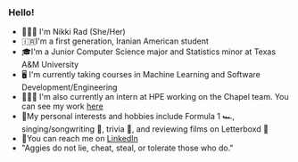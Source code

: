 ### Hello!
- 🙋🏻‍♀️ I'm Nikki Rad (She/Her)
- 🇮🇷I'm a first generation, Iranian American student
- 🎓I'm a Junior Computer Science major and Statistics minor at Texas A&M University
- 🖥 I'm currently taking courses in Machine Learning and Software Development/Engineering
- 👩🏻‍💻 I'm also currently an intern at HPE working on the Chapel team. You can see my work [here](https://github.com/nikkirad/chapel)
- 🤍My personal interests and hobbies include Formula 1 🏎, singing/songwriting 🎤, trivia 🧩, and reviewing films on Letterboxd 🎥
- 💬You can reach me on [LinkedIn](https://www.linkedin.com/in/nikki-rad/)
- "Aggies do not lie, cheat, steal, or tolerate those who do."




<!--
**nikkirad/nikkirad** is a ✨ _special_ ✨ repository because its `README.md` (this file) appears on your GitHub profile.

Here are some ideas to get you started:

- 🔭 I’m currently working on ...
- 🌱 I’m currently learning ...
- 👯 I’m looking to collaborate on ...
- 🤔 I’m looking for help with ...
- 💬 Ask me about ...
- 📫 How to reach me: ...
- 😄 Pronouns: ...
- ⚡ Fun fact: ...
-->
